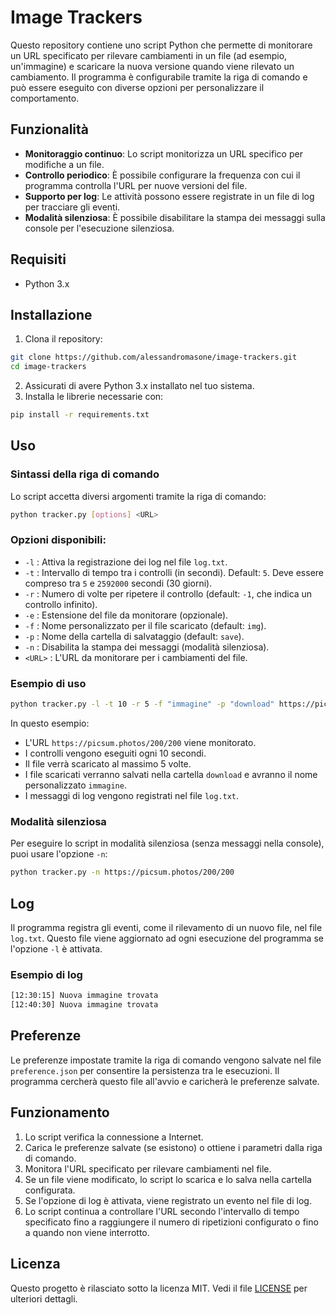 # Image Trackers

Questo repository contiene uno script Python che permette di monitorare un URL specificato per rilevare cambiamenti in un file (ad esempio, un'immagine) e scaricare la nuova versione quando viene rilevato un cambiamento. Il programma è configurabile tramite la riga di comando e può essere eseguito con diverse opzioni per personalizzare il comportamento.

## Funzionalità

- **Monitoraggio continuo**: Lo script monitorizza un URL specifico per modifiche a un file.
- **Controllo periodico**: È possibile configurare la frequenza con cui il programma controlla l'URL per nuove versioni del file.
- **Supporto per log**: Le attività possono essere registrate in un file di log per tracciare gli eventi.
- **Modalità silenziosa**: È possibile disabilitare la stampa dei messaggi sulla console per l'esecuzione silenziosa.

## Requisiti

- Python 3.x

## Installazione

1. Clona il repository:

```bash
git clone https://github.com/alessandromasone/image-trackers.git
cd image-trackers
```

2. Assicurati di avere Python 3.x installato nel tuo sistema.
3. Installa le librerie necessarie con:

```bash
pip install -r requirements.txt
```

## Uso

### Sintassi della riga di comando

Lo script accetta diversi argomenti tramite la riga di comando:

```bash
python tracker.py [options] <URL>
```

### Opzioni disponibili:

- `-l` : Attiva la registrazione dei log nel file `log.txt`.
- `-t` : Intervallo di tempo tra i controlli (in secondi). Default: `5`. Deve essere compreso tra `5` e `2592000` secondi (30 giorni).
- `-r` : Numero di volte per ripetere il controllo (default: `-1`, che indica un controllo infinito).
- `-e` : Estensione del file da monitorare (opzionale).
- `-f` : Nome personalizzato per il file scaricato (default: `img`).
- `-p` : Nome della cartella di salvataggio (default: `save`).
- `-n` : Disabilita la stampa dei messaggi (modalità silenziosa).
- `<URL>` : L'URL da monitorare per i cambiamenti del file.

### Esempio di uso

```bash
python tracker.py -l -t 10 -r 5 -f "immagine" -p "download" https://picsum.photos/200/200
```

In questo esempio:

- L'URL `https://picsum.photos/200/200` viene monitorato.
- I controlli vengono eseguiti ogni 10 secondi.
- Il file verrà scaricato al massimo 5 volte.
- I file scaricati verranno salvati nella cartella `download` e avranno il nome personalizzato `immagine`.
- I messaggi di log vengono registrati nel file `log.txt`.

### Modalità silenziosa

Per eseguire lo script in modalità silenziosa (senza messaggi nella console), puoi usare l'opzione `-n`:

```bash
python tracker.py -n https://picsum.photos/200/200
```

## Log

Il programma registra gli eventi, come il rilevamento di un nuovo file, nel file `log.txt`. Questo file viene aggiornato ad ogni esecuzione del programma se l'opzione `-l` è attivata.

### Esempio di log

```txt
[12:30:15] Nuova immagine trovata
[12:40:30] Nuova immagine trovata
```

## Preferenze

Le preferenze impostate tramite la riga di comando vengono salvate nel file `preference.json` per consentire la persistenza tra le esecuzioni. Il programma cercherà questo file all'avvio e caricherà le preferenze salvate.

## Funzionamento

1. Lo script verifica la connessione a Internet.
2. Carica le preferenze salvate (se esistono) o ottiene i parametri dalla riga di comando.
3. Monitora l'URL specificato per rilevare cambiamenti nel file.
4. Se un file viene modificato, lo script lo scarica e lo salva nella cartella configurata.
5. Se l'opzione di log è attivata, viene registrato un evento nel file di log.
6. Lo script continua a controllare l'URL secondo l'intervallo di tempo specificato fino a raggiungere il numero di ripetizioni configurato o fino a quando non viene interrotto.

## Licenza

Questo progetto è rilasciato sotto la licenza MIT. Vedi il file [LICENSE](LICENSE) per ulteriori dettagli.